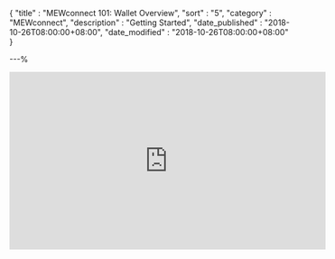 {
"title" : "MEWconnect 101: Wallet Overview",
"sort" : "5",
"category" : "MEWconnect",
"description" : "Getting Started",
"date_published" : "2018-10-26T08:00:00+08:00",
"date_modified" : "2018-10-26T08:00:00+08:00"
}

---%

<iframe width="560" height="315" src="https://www.youtube.com/embed/RjgxxNgTBGM" frameborder="0" allowfullscreen></iframe>
